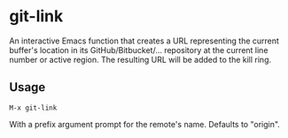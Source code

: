 # git-link

An interactive Emacs function that creates a URL representing the current buffer's location
in its GitHub/Bitbucket/... repository at the current line number or active region.
The resulting URL will be added to the kill ring.

## Usage

`M-x git-link`

With a prefix argument prompt for the remote's name. Defaults to "origin".

